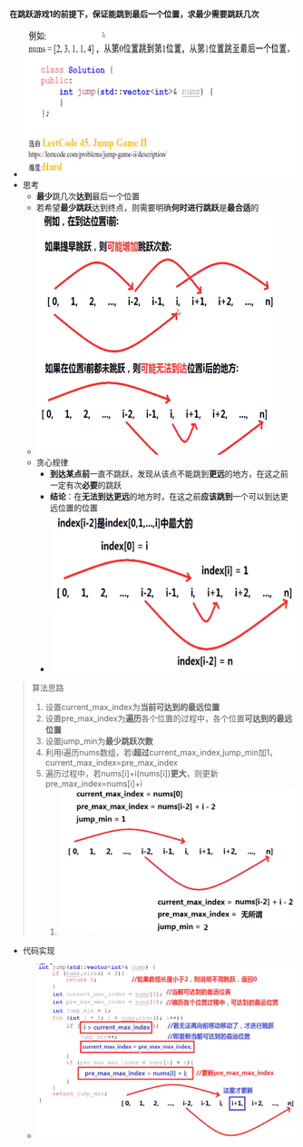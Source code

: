 #### 在跳跃游戏1的前提下，保证能跳到最后一个位置，求最少需要跳跃几次

* ![image-20210721205603254](跳跃游戏2.assets/image-20210721205603254.png)
* 思考
  * **最少**跳几次**达到**最后一个位置
  * 若希望**最少跳跃**达到终点，则需要明确**何时进行跳跃**是**最合适**的
  * ![image-20210721205800069](跳跃游戏2.assets/image-20210721205800069.png)
  * 贪心规律
    * **到达某点前**一直不跳跃，发现从该点不能跳到**更远**的地方，在这之前一定有次**必要**的跳跃
    * **结论**：在**无法到达更远**的地方时，在这之前**应该跳到**一个可以到达更远位置的位置
    * ![image-20210721210140686](跳跃游戏2.assets/image-20210721210140686.png)

> 算法思路
>
> 1. 设置current_max_index为**当前可达到的最远位置**
> 2. 设置pre_max_index为**遍历**各个位置的过程中，各个位置**可达到的最远位置**
> 3. 设置jump_min为**最少跳跃次数**
> 4. 利用i遍历nums数组，若i**超过**current_max_index,jump_min加1，current_max_index=pre_max_index
> 5. 遍历过程中，若nums[i]+i(nums[i])**更大**，则更新pre_max_index=nums[i]+i
>    1. ![image-20210722195850988](跳跃游戏2.assets/image-20210722195850988.png)

* 代码实现

  * ![image-20210722200626342](跳跃游戏2.assets/image-20210722200626342.png)

    


